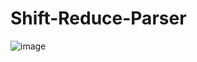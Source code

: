 # Shift-Reduce-Parser



![image](https://user-images.githubusercontent.com/70995063/122813878-1d922380-d2f1-11eb-95d7-d6f823cab070.png)
